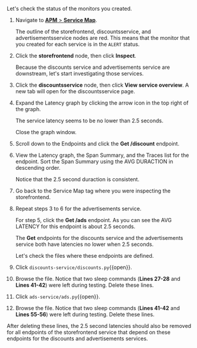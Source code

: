 Let's check the status of the monitors you created.

1. Navigate to <a href="https://app.datadoghq.com/apm/map" target="_datadog">**APM** > **Service Map**</a>. <p> The outline of the storefrontend, discountsservice, and advertisementsservice nodes are red. This means that the monitor that you created for each service is in the `ALERT` status.

2. Click the **storefrontend** node, then click **Inspect**. <p> Because the discounts service and advertisements service are downstream, let's start investigating those services.  

3. Click the **discountsservice** node, then click **View service overview**. A new tab will open for the discountsservice page.

4. Expand the Latency graph by clicking the arrow icon in the top right of the graph. <p> The service latency seems to be no lower than 2.5 seconds. <p> Close the graph window.

5. Scroll down to the Endpoints and click the **Get /discount** endpoint. 

6. View the Latency graph, the Span Summary, and the Traces list for the endpoint. Sort the Span Summary using the AVG DURACTION in descending order. <p> Notice that the 2.5 second duraction is consistent. 

7. Go back to the Service Map tag where you were inspecting the storefrontend.

8. Repeat steps 3 to 6 for the advertisements service. <p> For step 5, click the **Get /ads** endpoint. As you can see the AVG LATENCY for this endpoint is about 2.5 seconds. <p> The **Get** endpoints for the discounts service and the advertisements service both have latencies no lower when 2.5 seconds. <p> Let's check the files where these endpoints are defined. 

9. Click `discounts-service/discounts.py`{{open}}.

10. Browse the file. Notice that two sleep commands (**Lines 27-28** and **Lines 41-42**) were left during testing. Delete these lines.

11. Click `ads-service/ads.py`{{open}}.

10. Browse the file. Notice that two sleep commands (**Lines 41-42** and **Lines 55-56**) were left during testing. Delete these lines.

After deleting these lines, the 2.5 second latencies should also be removed for all endpoints of the storefrontend service that depend on these endpoints for the discounts and advertisements services.